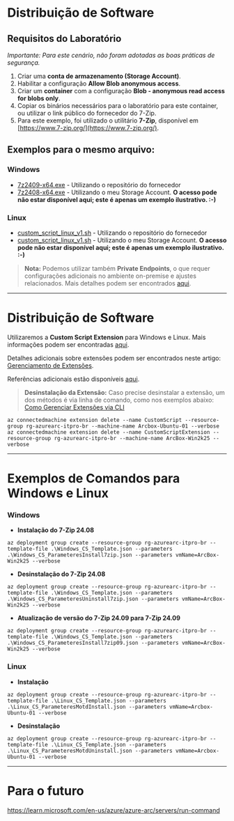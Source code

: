 # Distribuição de Software

## Requisitos do Laboratório
*Importante: Para este cenário, não foram adotadas as boas práticas de segurança.*

1. Criar uma **conta de armazenamento (Storage Account)**.
2. Habilitar a configuração **Allow Blob anonymous access**.
3. Criar um **container** com a configuração **Blob - anonymous read access for blobs only**.
4. Copiar os binários necessários para o laboratório para este container, ou utilizar o link público do fornecedor do 7-Zip.
5. Para este exemplo, foi utilizado o utilitário **7-Zip**, disponível em [https://www.7-zip.org/](https://www.7-zip.org/).

## Exemplos para o mesmo arquivo:

### **Windows**
- [7z2409-x64.exe](https://www.7-zip.org/a/7z2409-x64.exe) - Utilizando o repositório do fornecedor
- [7z2408-x64.exe](https://arcboxapps.blob.core.windows.net/apps/7z2408-x64.exe) - Utilizando o meu Storage Account. **O acesso pode não estar disponível aqui; este é apenas um exemplo ilustrativo. :-)**

### **Linux**
- [custom_script_linux_v1.sh](https://raw.githubusercontent.com/fabiotreze/AzureArcDemo/refs/heads/main/Lab2/custom_script_linux_v1.sh) - Utilizando o repositório do fornecedor
- [custom_script_linux_v1.sh](https://arcboxapps.blob.core.windows.net/apps/custom_script_linux_v1.sh) - Utilizando o meu Storage Account. **O acesso pode não estar disponível aqui; este é apenas um exemplo ilustrativo. :-)**

> **Nota:** Podemos utilizar também **Private Endpoints**, o que requer configurações adicionais no ambiente on-premise e ajustes relacionados. Mais detalhes podem ser encontrados [aqui](https://learn.microsoft.com/en-us/azure/storage/common/storage-private-endpoints).

---

# Distribuição de Software

Utilizaremos a **Custom Script Extension** para Windows e Linux. Mais informações podem ser encontradas [aqui](https://learn.microsoft.com/en-us/azure/virtual-machines/extensions/custom-script-windows).

Detalhes adicionais sobre extensões podem ser encontrados neste artigo: [Gerenciamento de Extensões](https://learn.microsoft.com/en-us/azure/azure-arc/servers/manage-vm-extensions).

Referências adicionais estão disponíveis [aqui](https://github.com/microsoft/azure_arc/tree/main/azure_arc_servers_jumpstart/archive/extensions/arm).

> **Desinstalação da Extensão:** Caso precise desinstalar a extensão, um dos métodos é via linha de comando, como nos exemplos abaixo:
> [Como Gerenciar Extensões via CLI](https://learn.microsoft.com/en-us/azure/azure-arc/servers/manage-vm-extensions-cli)

```azurecli
az connectedmachine extension delete --name CustomScript --resource-group rg-azurearc-itpro-br --machine-name Arcbox-Ubuntu-01 --verbose
az connectedmachine extension delete --name CustomScriptExtension --resource-group rg-azurearc-itpro-br --machine-name ArcBox-Win2k25 --verbose
```

---

# Exemplos de Comandos para Windows e Linux

### Windows

- **Instalação do 7-Zip 24.08**
```azurecli
az deployment group create --resource-group rg-azurearc-itpro-br --template-file .\Windows_CS_Template.json --parameters .\Windows_CS_ParameteresInstall7zip.json --parameters vmName=ArcBox-Win2k25 --verbose
```

- **Desinstalação do 7-Zip 24.08**
```azurecli
az deployment group create --resource-group rg-azurearc-itpro-br --template-file .\Windows_CS_Template.json --parameters .\Windows_CS_ParameteresUninstall7zip.json --parameters vmName=ArcBox-Win2k25 --verbose
```

- **Atualização de versão do 7-Zip 24.09 para 7-Zip 24.09**
```azurecli
az deployment group create --resource-group rg-azurearc-itpro-br --template-file .\Windows_CS_Template.json --parameters .\Windows_CS_ParameteresInstall7zip09.json --parameters vmName=ArcBox-Win2k25 --verbose
```

### Linux
- **Instalação**
```azurecli
az deployment group create --resource-group rg-azurearc-itpro-br --template-file .\Linux_CS_Template.json --parameters .\Linux_CS_ParameteresMotdInstall.json --parameters vmName=Arcbox-Ubuntu-01 --verbose
```

- **Desinstalação**
```azurecli
az deployment group create --resource-group rg-azurearc-itpro-br --template-file .\Linux_CS_Template.json --parameters .\Linux_CS_ParameteresMotdUninstall.json --parameters vmName=Arcbox-Ubuntu-01 --verbose
```

---

# Para o futuro
https://learn.microsoft.com/en-us/azure/azure-arc/servers/run-command